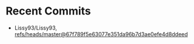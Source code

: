 # Recent Commits

<!-- START gadpp -->
- Lissy93/Lissy93, [refs/heads/master@67f789f5e63077e351da96b7d3ae0efe4d8ddeed](https://github.com/Lissy93/Lissy93/commit/67f789f5e63077e351da96b7d3ae0efe4d8ddeed)
